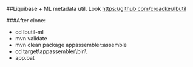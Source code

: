 ##Liquibase + ML metadata util.
Look https://github.com/croacker/lbutil

###After clone:
* cd lbutil-ml
* mvn validate
* mvn clean package appassembler:assemble
* cd target\appassembler\bin\
* app.bat